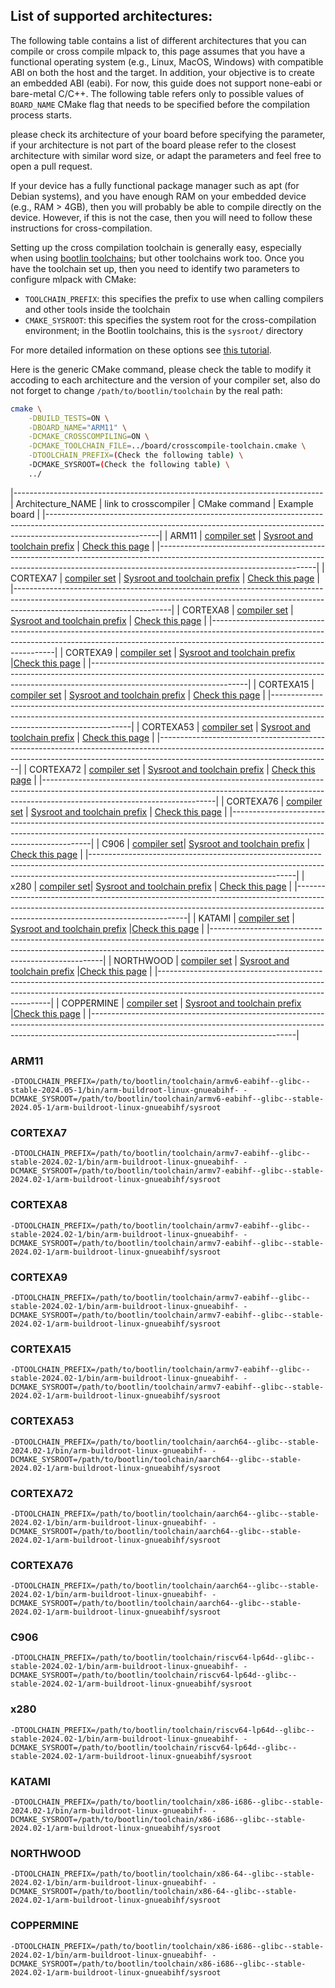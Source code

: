 ## List of supported architectures:

The following table contains a list of different architectures that you can
compile or cross compile mlpack to, this page assumes that you have a
functional operating system (e.g., Linux, MacOS, Windows) with compatible
ABI on both the host and the target. In addition, your objective is to create
an embedded ABI (eabi). For now, this guide does not support none-eabi or
bare-metal C/C++. The following table refers only to possible values of 
`BOARD_NAME` CMake flag that needs to be specified before the compilation
process starts.

please check its architecture of your board before specifying the parameter, if
your architecture is not part of the board please refer to the closest
architecture with similar word size, or adapt the parameters and feel free to
open a pull request.

If your device has a fully functional package manager such as apt (for Debian
systems), and you have enough RAM on your embedded device (e.g., RAM > 4GB),
then you will probably be able to compile directly on the device. However, if
this is not the case, then you will need to follow these instructions for
cross-compilation.

Setting up the cross compilation toolchain is generally easy, especially when
using [bootlin toolchains](https://toolchains.bootlin.com/); but other
toolchains work too.  Once you have the toolchain set up, then you need to
identify two parameters to configure mlpack with CMake:

  * `TOOLCHAIN_PREFIX`: this specifies the prefix to use when calling compilers and other tools inside the toolchain
  * `CMAKE_SYSROOT`: this specifies the system root for the cross-compilation environment; in the Bootlin toolchains, this is the `sysroot/` directory
  
For more detailed information on these options see [this tutorial](crosscompile_armv7.md).

Here is the generic CMake command, please check the table to modify it
accoding to each architecture and the version of your compiler set, also
do not forget to change `/path/to/bootlin/toolchain` by the real path:

```sh
cmake \
    -DBUILD_TESTS=ON \
    -DBOARD_NAME="ARM11" \
    -DCMAKE_CROSSCOMPILING=ON \
    -DCMAKE_TOOLCHAIN_FILE=../board/crosscompile-toolchain.cmake \
    -DTOOLCHAIN_PREFIX=(Check the following table) \
    -DCMAKE_SYSROOT=(Check the following table) \
    ../
```

|-----------------------------------------------------------------------------
| Architecture\_NAME | link to crosscompiler | CMake command | Example board |
|----------------------------------------------------------------------------------------------------------------------------------------------------------------------------------------|
| ARM11    | [compiler set](https://toolchains.bootlin.com/releases_armv6-eabihf.html) | [Sysroot and toolchain prefix](#ARM11) | [Check this page](https://en.wikipedia.org/wiki/ARM11) |
|---------------------------------------------------------------------------------------------------------------------------------------------------------------------------------------------------|
| CORTEXA7 | [compiler set](https://toolchains.bootlin.com/releases_armv7-eabihf.html) | [Sysroot and toolchain prefix](#CORTEXA7) | [Check this page](https://en.wikipedia.org/wiki/ARM_Cortex-A7) |
|---------------------------------------------------------------------------------------------------------------------------------------------------------------------------------------------------|
| CORTEXA8 | [compiler set](https://toolchains.bootlin.com/releases_armv7-eabihf.html) | [Sysroot and toolchain prefix](#CORTEXA8) | [Check this page](https://en.wikipedia.org/wiki/ARM_Cortex-A8) |
|---------------------------------------------------------------------------------------------------------------------------------------------------------------------------------------------------|
| CORTEXA9  | [compiler set](https://toolchains.bootlin.com/releases_armv7-eabihf.html) | [Sysroot and toolchain prefix](#CORTEXA9) |[Check this page](https://en.wikipedia.org/wiki/ARM_Cortex-A9) |
|---------------------------------------------------------------------------------------------------------------------------------------------------------------------------------------------------|
| CORTEXA15 | [compiler set](https://toolchains.bootlin.com/releases_armv7-eabihf.html) | [Sysroot and toolchain prefix](#CORTEXA15) | [Check this page](https://en.wikipedia.org/wiki/ARM_Cortex-A15)  |
|-------------------------------------------------------------------------------------------------------------------------------------------------------------------------------------------------------|
| CORTEXA53 | [compiler set](https://toolchains.bootlin.com/releases_aarch64.html)      | [Sysroot and toolchain prefix](#CORTEXA53) | [Check this page](https://en.wikipedia.org/wiki/ARM_Cortex-A53)  |
|-------------------------------------------------------------------------------------------------------------------------------------------------------------------------------------------------------|
| CORTEXA72 | [compiler set](https://toolchains.bootlin.com/releases_aarch64.html)      | [Sysroot and toolchain prefix](#CORTEXA72) | [Check this page](https://en.wikipedia.org/wiki/ARM_Cortex-A72)  |
|-------------------------------------------------------------------------------------------------------------------------------------------------------------------------------------------------------|
| CORTEXA76 | [compiler set](https://toolchains.bootlin.com/releases_aarch64.html)      | [Sysroot and toolchain prefix](#CORTEXA76) | [Check this page](https://en.wikipedia.org/wiki/ARM_Cortex-A76)  |
|-------------------------------------------------------------------------------------------------------------------------------------------------------------------------------------------------------|
| C906      | [compiler set](https://toolchains.bootlin.com/releases_riscv64-lp64d.html)| [Sysroot and toolchain prefix](#C906) | [Check this page](https://riscv.org/news/2020/11/xuantie-c906-based-allwinner-risc-v-processor-to-power-12-linux-sbcs/attachment/allwinner-xuantie-c906-risc-v-processor/) |
|---------------------------------------------------------------------------------------------------------------------------------------------------------------------------------------------------------------|
| x280      | [compiler set](https://toolchains.bootlin.com/releases_riscv64-lp64d.html)| [Sysroot and toolchain prefix](#x280) | [Check this page](https://www.sifive.cn/api/document-file?uid=x280-datasheet) |
|---------------------------------------------------------------------------------------------------------------------------------------------------------------------------------------------------------------|
| KATAMI    | [compiler set](https://toolchains.bootlin.com/releases_x86-i686.html)     | [Sysroot and toolchain prefix](#KATAMI) |[Check this page](https://en.wikipedia.org/wiki/Pentium_III)                 |
|---------------------------------------------------------------------------------------------------------------------------------------------------------------------------------------------------------------|
| NORTHWOOD | [compiler set](https://toolchains.bootlin.com/releases_x86-64.html)       | [Sysroot and toolchain prefix](#NORTHWOOD)   |[Check this page](https://en.wikipedia.org/wiki/Pentium_4)              |
|---------------------------------------------------------------------------------------------------------------------------------------------------------------------------------------------------------------|
| COPPERMINE | [compiler set](https://toolchains.bootlin.com/releases_x86-i686.html)   | [Sysroot and toolchain prefix](#COPPERMINE) |[Check this page](https://en.wikipedia.org/wiki/Pentium_III)             |
|---------------------------------------------------------------------------------------------------------------------------------------------------------------------------------------------------------------|


### ARM11

`-DTOOLCHAIN_PREFIX=/path/to/bootlin/toolchain/armv6-eabihf--glibc--stable-2024.05-1/bin/arm-buildroot-linux-gnueabihf- -DCMAKE_SYSROOT=/path/to/bootlin/toolchain/armv6-eabihf--glibc--stable-2024.05-1/arm-buildroot-linux-gnueabihf/sysroot`

### CORTEXA7 

`-DTOOLCHAIN_PREFIX=/path/to/bootlin/toolchain/armv7-eabihf--glibc--stable-2024.02-1/bin/arm-buildroot-linux-gnueabihf- -DCMAKE_SYSROOT=/path/to/bootlin/toolchain/armv7-eabihf--glibc--stable-2024.02-1/arm-buildroot-linux-gnueabihf/sysroot` 

### CORTEXA8 

`-DTOOLCHAIN_PREFIX=/path/to/bootlin/toolchain/armv7-eabihf--glibc--stable-2024.02-1/bin/arm-buildroot-linux-gnueabihf- -DCMAKE_SYSROOT=/path/to/bootlin/toolchain/armv7-eabihf--glibc--stable-2024.02-1/arm-buildroot-linux-gnueabihf/sysroot`

### CORTEXA9  

`-DTOOLCHAIN_PREFIX=/path/to/bootlin/toolchain/armv7-eabihf--glibc--stable-2024.02-1/bin/arm-buildroot-linux-gnueabihf- -DCMAKE_SYSROOT=/path/to/bootlin/toolchain/armv7-eabihf--glibc--stable-2024.02-1/arm-buildroot-linux-gnueabihf/sysroot`

### CORTEXA15 

`-DTOOLCHAIN_PREFIX=/path/to/bootlin/toolchain/armv7-eabihf--glibc--stable-2024.02-1/bin/arm-buildroot-linux-gnueabihf- -DCMAKE_SYSROOT=/path/to/bootlin/toolchain/armv7-eabihf--glibc--stable-2024.02-1/arm-buildroot-linux-gnueabihf/sysroot`

### CORTEXA53 

`-DTOOLCHAIN_PREFIX=/path/to/bootlin/toolchain/aarch64--glibc--stable-2024.02-1/bin/arm-buildroot-linux-gnueabihf- -DCMAKE_SYSROOT=/path/to/bootlin/toolchain/aarch64--glibc--stable-2024.02-1/arm-buildroot-linux-gnueabihf/sysroot`

### CORTEXA72

`-DTOOLCHAIN_PREFIX=/path/to/bootlin/toolchain/aarch64--glibc--stable-2024.02-1/bin/arm-buildroot-linux-gnueabihf- -DCMAKE_SYSROOT=/path/to/bootlin/toolchain/aarch64--glibc--stable-2024.02-1/arm-buildroot-linux-gnueabihf/sysroot`

### CORTEXA76

`-DTOOLCHAIN_PREFIX=/path/to/bootlin/toolchain/aarch64--glibc--stable-2024.02-1/bin/arm-buildroot-linux-gnueabihf- -DCMAKE_SYSROOT=/path/to/bootlin/toolchain/aarch64--glibc--stable-2024.02-1/arm-buildroot-linux-gnueabihf/sysroot`

### C906

`-DTOOLCHAIN_PREFIX=/path/to/bootlin/toolchain/riscv64-lp64d--glibc--stable-2024.02-1/bin/arm-buildroot-linux-gnueabihf- -DCMAKE_SYSROOT=/path/to/bootlin/toolchain/riscv64-lp64d--glibc--stable-2024.02-1/arm-buildroot-linux-gnueabihf/sysroot`

### x280 

`-DTOOLCHAIN_PREFIX=/path/to/bootlin/toolchain/riscv64-lp64d--glibc--stable-2024.02-1/bin/arm-buildroot-linux-gnueabihf- -DCMAKE_SYSROOT=/path/to/bootlin/toolchain/riscv64-lp64d--glibc--stable-2024.02-1/arm-buildroot-linux-gnueabihf/sysroot`

### KATAMI    

`-DTOOLCHAIN_PREFIX=/path/to/bootlin/toolchain/x86-i686--glibc--stable-2024.02-1/bin/arm-buildroot-linux-gnueabihf- -DCMAKE_SYSROOT=/path/to/bootlin/toolchain/x86-i686--glibc--stable-2024.02-1/arm-buildroot-linux-gnueabihf/sysroot`

### NORTHWOOD

`-DTOOLCHAIN_PREFIX=/path/to/bootlin/toolchain/x86-64--glibc--stable-2024.02-1/bin/arm-buildroot-linux-gnueabihf- -DCMAKE_SYSROOT=/path/to/bootlin/toolchain/x86-64--glibc--stable-2024.02-1/arm-buildroot-linux-gnueabihf/sysroot`

### COPPERMINE

`-DTOOLCHAIN_PREFIX=/path/to/bootlin/toolchain/x86-i686--glibc--stable-2024.02-1/bin/arm-buildroot-linux-gnueabihf- -DCMAKE_SYSROOT=/path/to/bootlin/toolchain/x86-i686--glibc--stable-2024.02-1/arm-buildroot-linux-gnueabihf/sysroot`
